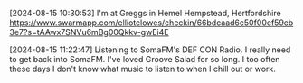 [2024-08-15 10:30:53] I'm at Greggs in Hemel Hempstead, Hertfordshire https://www.swarmapp.com/elliotclowes/checkin/66bdcaad6c50f00ef59cb3e7?s=tAAwx7SNVu6mBg00Qkkv-gwEi4E

[2024-08-15 11:22:47] Listening to SomaFM's DEF CON Radio.
I really need to get back into SomaFM. I've loved Groove Salad for so long. I too often these days I don't know what music to listen to when I chill out or work.

